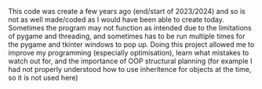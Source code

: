 This code was create a few years ago (end/start of 2023/2024) and so is not as well made/coded as I would have been able to create today. Sometimes the program may not function as intended due to the limitations of pygame and threading, and sometimes has to be run multiple times for the pygame and tkinter windows to pop up.
Doing this project allowed me to improve my programming (especially optimisation), learn what mistakes to watch out for, and the importance of OOP structural planning (for example I had not properly understood how to use inheritence for objects at the time, so it is not used here)
